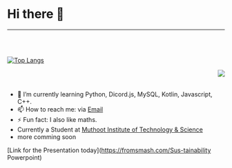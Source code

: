 # Hi there 👋


---

<br> <br/>


[![Top Langs](
https://github-readme-stats.vercel.app/api?username=Glichyi&show_icons=true&bg_color=30,e96443,904e95&title_color=fff&text_color=fff)](https://github.com/anuraghazra/github-readme-stats)

<a href="https://github.com/anuraghazra/github-readme-stats">
  <img align="right" src="https://github-readme-stats.vercel.app/api/top-langs/?username=Glitchyi&show_icons=true&bg_color=30,e96443,904e95&title_color=fff&text_color=fff" />
</a>

<br> <br/>

- 🌱 I’m currently learning Python, Dicord.js, MySQL, Kotlin, Javascript, C++.
- 📫 How to reach me: via [Email](mailto:advaithnarayanan8@gmail.com)
- ⚡ Fun fact: I also like maths.
- Currently a Student at [Muthoot Institute of Technology & Science](https://www.google.com/search?q=Muthoot+Institute+of+Technology+%26+Science&rlz=1C1GCEA_enIN965IN965&sxsrf=APq-WBtFIiMLY_ozWrznZn6NkwVzh3zppw%3A1645541063554&ei=x_YUYqOxIdHS-Qb2rYOABQ&ved=0ahUKEwjjsLmUxpP2AhVRad4KHfbWAFAQ4dUDCA4&uact=5&oq=Muthoot+Institute+of+Technology+%26+Science&gs_lcp=Cgdnd3Mtd2l6EAMyCwguEIAEEMcBEK8BMgYIABAWEB4yBggAEBYQHjIGCAAQFhAeMgYIABAWEB4yBggAEBYQHjIGCAAQFhAeMgYIABAWEB4yBggAEBYQHjIGCAAQFhAeOgcIIxCwAxAnOg0ILhDHARCvARCwAxAnSgQIQRgASgQIRhgAUIETWIETYOMZaAFwAXgAgAG9AYgBvQGSAQMwLjGYAQCgAQKgAQHIAQLAAQE&sclient=gws-wiz)
- more comming soon


[Link for the Presentation today](https://fromsmash.com/Sus-tainability Powerpoint)
